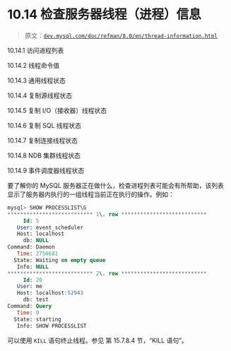 # 10.14 检查服务器线程（进程）信息

> 原文：[`dev.mysql.com/doc/refman/8.0/en/thread-information.html`](https://dev.mysql.com/doc/refman/8.0/en/thread-information.html)

10.14.1 访问进程列表

10.14.2 线程命令值

10.14.3 通用线程状态

10.14.4 复制源线程状态

10.14.5 复制 I/O（接收器）线程状态

10.14.6 复制 SQL 线程状态

10.14.7 复制连接线程状态

10.14.8 NDB 集群线程状态

10.14.9 事件调度器线程状态

要了解你的 MySQL 服务器正在做什么，检查进程列表可能会有所帮助，该列表显示了服务器内执行的一组线程当前正在执行的操作。例如：

```sql
mysql> SHOW PROCESSLIST\G
*************************** 1\. row ***************************
     Id: 5
   User: event_scheduler
   Host: localhost
     db: NULL
Command: Daemon
   Time: 2756681
  State: Waiting on empty queue
   Info: NULL
*************************** 2\. row ***************************
     Id: 20
   User: me
   Host: localhost:52943
     db: test
Command: Query
   Time: 0
  State: starting
   Info: SHOW PROCESSLIST
```

可以使用 `KILL` 语句终止线程。参见 第 15.7.8.4 节，“KILL 语句”。
